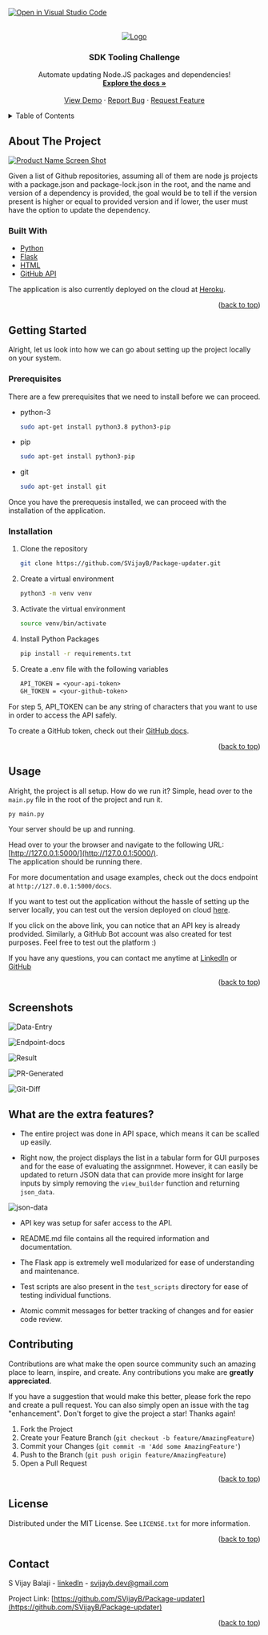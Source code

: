 [![Open in Visual Studio Code](https://classroom.github.com/assets/open-in-vscode-c66648af7eb3fe8bc4f294546bfd86ef473780cde1dea487d3c4ff354943c9ae.svg)](https://classroom.github.com/online_ide?assignment_repo_id=7947793&assignment_repo_type=AssignmentRepo)

<div id="top"></div>

<!-- PROJECT SHIELDS -->
<!--
*** I'm using markdown "reference style" links for readability.
*** Reference links are enclosed in brackets [ ] instead of parentheses ( ).
*** See the bottom of this document for the declaration of the reference variables
*** for contributors-url, forks-url, etc. This is an optional, concise syntax you may use.
*** https://www.markdownguide.org/basic-syntax/#reference-style-links
-->

<!-- [![Contributors][contributors-shield]][contributors-url]
[![Forks][forks-shield]][forks-url]
[![Stargazers][stars-shield]][stars-url]
[![Issues][issues-shield]][issues-url]
[![MIT License][license-shield]][license-url]
[![LinkedIn][linkedin-shield]][linkedin-url] -->

<!-- Removed because the repository is private and the banners don't work if private -->

<!-- PROJECT LOGO -->
<br />
<div align="center">
  <a href="https://github.com/SVijayB/Package-updater">
    <img src="assets/logo.png" alt="Logo">
  </a>

<h3 align="center">SDK Tooling Challenge</h3>

  <p align="center">
    Automate updating Node.JS packages and dependencies!
    <br />
    <a href="https://github.com/SVijayB/Package-updater"><strong>Explore the docs »</strong></a>
    <br />
    <br />
    <a href="https://github.com/SVijayB/Package-updater">View Demo</a>
    ·
    <a href="https://github.com/SVijayB/Package-updater/issues">Report Bug</a>
    ·
    <a href="https://github.com/SVijayB/Package-updater/issues">Request Feature</a>
  </p>
</div>

<!-- TABLE OF CONTENTS -->
<details>
  <summary>Table of Contents</summary>
  <ol>
    <li>
      <a href="#about-the-project">About The Project</a>
      <ul>
        <li><a href="#built-with">Built With</a></li>
      </ul>
    </li>
    <li>
      <a href="#getting-started">Getting Started</a>
      <ul>
        <li><a href="#prerequisites">Prerequisites</a></li>
        <li><a href="#installation">Installation</a></li>
      </ul>
    </li>
    <li><a href="#usage">Usage</a></li>
    <li><a href="#screenshots">Screenshots</a></li>
    <li><a href="#contributing">Contributing</a></li>
    <li><a href="#license">License</a></li>
    <li><a href="#contact">Contact</a></li>
  </ol>
</details>

<!-- ABOUT THE PROJECT -->

## About The Project

[![Product Name Screen Shot][product-screenshot]](https://github.com/SVijayB/Package-updater)

Given a list of Github repositories, assuming all of them are node js projects with a package.json and package-lock.json in the root,
and the name and version of a dependency is provided, the goal would be to tell if the version present is higher or equal to provided version and if lower, the user must have the option to update the dependency.

### Built With

-   [Python](https://www.python.org/)
-   [Flask](https://flask.palletsprojects.com/en/2.1.x/)
-   [HTML](https://developer.mozilla.org/en-US/docs/Web/HTML)
-   [GitHub API](https://docs.github.com/en/rest)

The application is also currently deployed on the cloud at [Heroku](https://www.heroku.com/).

<p align="right">(<a href="#top">back to top</a>)</p>

<!-- GETTING STARTED -->

## Getting Started

Alright, let us look into how we can go about setting up the project locally on your system.

### Prerequisites

There are a few prerequisites that we need to install before we can proceed.

-   python-3
    ```sh
    sudo apt-get install python3.8 python3-pip
    ```
-   pip
    ```sh
    sudo apt-get install python3-pip
    ```
-   git
    ```sh
    sudo apt-get install git
    ```

Once you have the prerequesis installed, we can proceed with the installation of the application.

### Installation

1. Clone the repository
    ```sh
    git clone https://github.com/SVijayB/Package-updater.git
    ```
2. Create a virtual environment
    ```sh
    python3 -m venv venv
    ```
3. Activate the virtual environment
    ```sh
    source venv/bin/activate
    ```
4. Install Python Packages
    ```sh
    pip install -r requirements.txt
    ```
5. Create a .env file with the following variables
    ```txt
    API_TOKEN = <your-api-token>
    GH_TOKEN = <your-github-token>
    ```

For step 5, API_TOKEN can be any string of characters that you want to use in order to access the API safely.

To create a GitHub token, check out their [GitHub docs](https://docs.github.com/en/authentication/keeping-your-account-and-data-secure/creating-a-personal-access-token).

<p align="right">(<a href="#top">back to top</a>)</p>

<!-- USAGE EXAMPLES -->

## Usage

Alright, the project is all setup. How do we run it? Simple, head over to the `main.py` file in the root of the project and run it.

```sh
py main.py
```

Your server should be up and running.

Head over to your the browser and navigate to the following URL: [http://127.0.0.1:5000/](http://127.0.0.1:5000/). \
The application should be running there.

For more documentation and usage examples, check out the docs endpoint at `http://127.0.0.1:5000/docs`.

If you want to test out the application without the hassle of setting up the server locally, you can test out the version deployed on cloud [here](http://127.0.0.1:5000/api/verify?key=KEY).

If you click on the above link, you can notice that an API key is already prodvided. Similarly, a GitHub Bot account was also created for test purposes. Feel free to test out the platform :)

If you have any questions, you can contact me anytime at [LinkedIn](https://www.linkedin.com/in/svijayb/) or [GitHub](https://github.com/SVijayB)

<p align="right">(<a href="#top">back to top</a>)</p>

## Screenshots

![Data-Entry](assets/data_entry.png)

![Endpoint-docs](assets/endpoint_docs.png)

![Result](assets/update_packages.png)

![PR-Generated](assets/pr_generated.png)

![Git-Diff](assets/git_diff_ss.png)

<!-- CONTRIBUTING -->

## What are the extra features?

-   The entire project was done in API space, which means it can be scalled up easily.

-   Right now, the project displays the list in a tabular form for GUI purposes and for the ease of evaluating the assignmnet. However, it can easily be updated to return JSON data that can provide more insight for large inputs by simply removing the `view_builder` function and returning `json_data`.

![json-data](assets/json_data.png)

-   API key was setup for safer access to the API.

-   README.md file contains all the required information and documentation.

-   The Flask app is extremely well modularized for ease of understanding and maintenance.

-   Test scripts are also present in the `test_scripts` directory for ease of testing individual functions.

-   Atomic commit messages for better tracking of changes and for easier code review.

## Contributing

Contributions are what make the open source community such an amazing place to learn, inspire, and create. Any contributions you make are **greatly appreciated**.

If you have a suggestion that would make this better, please fork the repo and create a pull request. You can also simply open an issue with the tag "enhancement".
Don't forget to give the project a star! Thanks again!

1. Fork the Project
2. Create your Feature Branch (`git checkout -b feature/AmazingFeature`)
3. Commit your Changes (`git commit -m 'Add some AmazingFeature'`)
4. Push to the Branch (`git push origin feature/AmazingFeature`)
5. Open a Pull Request

<p align="right">(<a href="#top">back to top</a>)</p>

<!-- LICENSE -->

## License

Distributed under the MIT License. See `LICENSE.txt` for more information.

<p align="right">(<a href="#top">back to top</a>)</p>

<!-- CONTACT -->

## Contact

S Vijay Balaji - [linkedIn](linkedin.com/in/svijayb) - svijayb.dev@gmail.com

Project Link: [https://github.com/SVijayB/Package-updater](https://github.com/SVijayB/Package-updater)

<p align="right">(<a href="#top">back to top</a>)</p>

<!-- MARKDOWN LINKS & IMAGES -->
<!-- https://www.markdownguide.org/basic-syntax/#reference-style-links -->

[contributors-shield]: https://img.shields.io/github/contributors/https://github.com/SVijayB/Package-updater.svg?style=for-the-badge
[contributors-url]: https://github.com/https://github.com/SVijayB/Package-updater/graphs/contributors
[forks-shield]: https://img.shields.io/github/forks/https://github.com/SVijayB/Package-updater.svg?style=for-the-badge
[forks-url]: https://github.com/https://github.com/SVijayB/Package-updater/network/members
[stars-shield]: https://img.shields.io/github/stars/https://github.com/SVijayB/Package-updater.svg?style=for-the-badge
[stars-url]: https://github.com/https://github.com/SVijayB/Package-updater/stargazers
[issues-shield]: https://img.shields.io/github/issues/https://github.com/SVijayB/Package-updater.svg?style=for-the-badge
[issues-url]: https://github.com/https://github.com/SVijayB/Package-updater/issues
[license-shield]: https://img.shields.io/github/license/https://github.com/SVijayB/Package-updater.svg?style=for-the-badge
[license-url]: https://github.com/https://github.com/SVijayB/Package-updater/blob/master/LICENSE.txt
[linkedin-shield]: https://img.shields.io/badge/-LinkedIn-black.svg?style=for-the-badge&logo=linkedin&colorB=555
[linkedin-url]: https://linkedin.com/in/SVijayB
[product-screenshot]: assets/pr_generated.png
